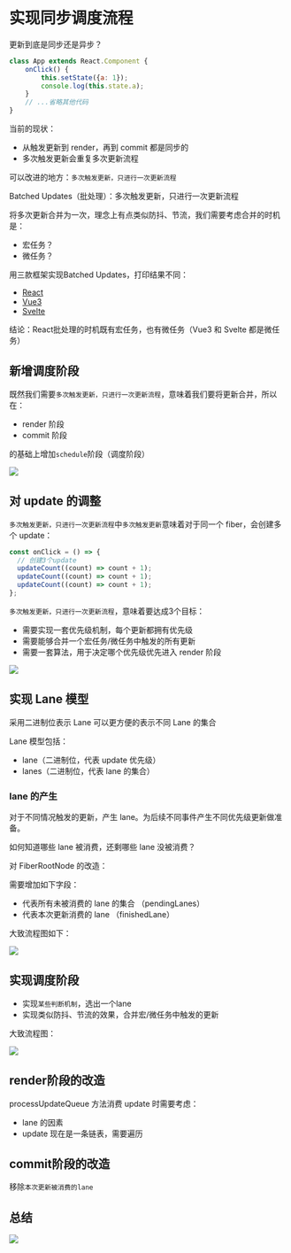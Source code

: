 # 实现同步调度流程

更新到底是同步还是异步？

```jsx
class App extends React.Component {
    onClick() {
        this.setState({a: 1});
        console.log(this.state.a);
    }
    // ...省略其他代码
}
```

当前的现状：

- 从触发更新到 render，再到 commit 都是同步的
- 多次触发更新会重复多次更新流程

可以改进的地方：`多次触发更新，只进行一次更新流程`

Batched Updates（批处理）：多次触发更新，只进行一次更新流程

将多次更新合并为一次，理念上有点类似防抖、节流，我们需要考虑合并的时机是：

- 宏任务？
- 微任务？

用三款框架实现Batched Updates，打印结果不同：
- [React](https://codesandbox.io/s/react-concurrent-mode-demo-forked-t8mil?file=/src/index.js)
- [Vue3](https://codesandbox.io/s/crazy-rosalind-wqj0c?file=/src/App.vue)
- [Svelte](https://svelte.dev/repl/1e4e4e44b9ca4e0ebba98ef314cfda54?version=3.44.1)

结论：React批处理的时机既有宏任务，也有微任务（Vue3 和 Svelte 都是微任务）

## 新增调度阶段

既然我们需要`多次触发更新，只进行一次更新流程`，意味着我们要将更新合并，所以在：

- render 阶段
- commit 阶段

的基础上增加`schedule`阶段（调度阶段）

<img class="zoom-custom-imgs" src="./images/lane-1.png" >

## 对 update 的调整

`多次触发更新，只进行一次更新流程`中`多次触发更新`意味着对于同一个 fiber，会创建多个 update：

```jsx
const onClick = () => {
  // 创建3个update
  updateCount((count) => count + 1);
  updateCount((count) => count + 1);
  updateCount((count) => count + 1);
};
```

`多次触发更新，只进行一次更新流程`，意味着要达成3个目标：

- 需要实现一套优先级机制，每个更新都拥有优先级
- 需要能够合并一个宏任务/微任务中触发的所有更新
- 需要一套算法，用于决定哪个优先级优先进入 render 阶段

<img class="zoom-custom-imgs" src="./images/lane-2.png" >

## 实现 Lane 模型

采用二进制位表示 Lane 可以更方便的表示不同 Lane 的集合

Lane 模型包括：

- lane（二进制位，代表 update 优先级）
- lanes（二进制位，代表 lane 的集合）

### lane 的产生

对于不同情况触发的更新，产生 lane。为后续不同事件产生不同优先级更新做准备。

如何知道哪些 lane 被消费，还剩哪些 lane 没被消费？

对 FiberRootNode 的改造：

需要增加如下字段：

- 代表所有未被消费的 lane 的集合 （pendingLanes）
- 代表本次更新消费的 lane （finishedLane）

大致流程图如下：

<img class="zoom-custom-imgs" src="./images/lane-3.png" >

## 实现调度阶段

- 实现`某些判断机制`，选出一个lane
- 实现类似防抖、节流的效果，合并宏/微任务中触发的更新

大致流程图： 

<img class="zoom-custom-imgs" src="./images/lane-4.png" >


## render阶段的改造

processUpdateQueue 方法消费 update 时需要考虑：

- lane 的因素
- update 现在是一条链表，需要遍历

## commit阶段的改造

移除`本次更新被消费的lane`

## 总结

<img class="zoom-custom-imgs" src="./images/lane-5.png" >


<SideTitle :page="$page" />

